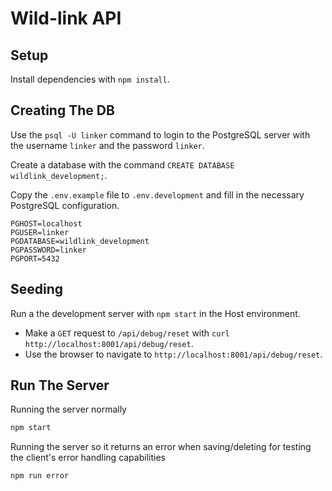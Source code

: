 # Wild-link API

## Setup

Install dependencies with `npm install`.

## Creating The DB

Use the `psql -U linker` command to login to the PostgreSQL server with the username `linker` and the password `linker`. 

Create a database with the command `CREATE DATABASE wildlink_development;`.

Copy the `.env.example` file to `.env.development` and fill in the necessary PostgreSQL configuration. 

```
PGHOST=localhost
PGUSER=linker
PGDATABASE=wildlink_development
PGPASSWORD=linker
PGPORT=5432
```

## Seeding

Run a the development server with `npm start` in the Host environment.

- Make a `GET` request to `/api/debug/reset` with `curl http://localhost:8001/api/debug/reset`.
- Use the browser to navigate to `http://localhost:8001/api/debug/reset`.

## Run The Server

Running the server normally
```sh
npm start
```

Running the server so it returns an error when saving/deleting for testing the client's error handling capabilities
```sh
npm run error
```